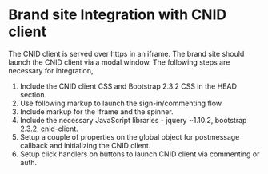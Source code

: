 Brand site Integration with CNID client
=======================================

The CNID client is served over https in an iframe. The brand site should launch the CNID client via a modal window. The following steps are necessary for integration,


1. Include the CNID client CSS and Bootstrap 2.3.2 CSS in the HEAD section.
2. Use following markup to launch the sign-in/commenting flow.
3. Include markup for the iframe and the spinner.
4. Include the necessary JavaScript libraries - jquery ~1.10.2, bootstrap 2.3.2, cnid-client.
5. Setup a couple of properties on the global object for postmessage callback and initializing the CNID client.
6. Setup click handlers on buttons to launch CNID client via commenting or auth.
